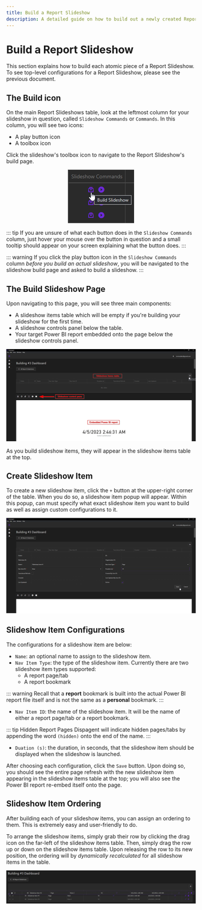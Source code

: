 ```yaml
---
title: Build a Report Slideshow
description: A detailed guide on how to build out a newly created Report Slideshow in Displagent.
---
```


# Build a Report Slideshow

This section explains how to build each atomic piece of a Report Slideshow. To see top-level configurations for a Report Slideshow, please see the previous document.

## The Build icon

On the main Report Slideshows table, look at the leftmost column for your slideshow in question, called `Slideshow Commands` or `Commands`. In this column, you will see two icons:
* A play button icon
* A toolbox icon

Click the slideshow's toolbox icon to navigate to the Report Slideshow's build page.

<p align="center">
  <img src="./build-slideshow-button.png" />
</p>

::: tip
If you are unsure of what each button does in the `Slideshow Commands` column, just hover your mouse over the button in question and a small tooltip should appear on your screen explaining what the button does.
:::

::: warning
If you click the play button icon in the `Slideshow Commands` column *before you build an actual slideshow*, you will be navigated to the slideshow build page and asked to build a slideshow.
:::

## The Build Slideshow Page

Upon navigating to this page, you will see three main components:
* A slideshow items table which will be empty if you're building your slideshow for the first time.
* A slideshow controls panel below the table.
* Your target Power BI report embedded onto the page below the slideshow controls panel.

<p align="center">
    <img src="./build-slideshow-page-empty.png" />
</p>

As you build slideshow items, they will appear in the slideshow items table at the top.

## Create Slideshow Item

To create a new slideshow item, click the `+` button at the upper-right corner of the table. When you do so, a slideshow item popup will appear. Within this popup, can must specify what exact slideshow item you want to build as well as assign custom configurations to it.

<p align="center">
    <img src="./create-slideshow-item-popup.png" />
</p>

## Slideshow Item Configurations

The configurations for a slideshow item are below:
* `Name`: an optional name to assign to the slideshow item.
* `Nav Item Type`: the type of the slideshow item. Currently there are two slideshow item types supported:
    * A report page/tab
    * A report bookmark

::: warning
Recall that a **report** bookmark is built into the actual Power BI report file itself and is not the same as a **personal** bookmark.
:::

* `Nav Item ID`: the name of the slideshow item. It will be the name of either a report page/tab or a report bookmark.

::: tip Hidden Report Pages
Dispagent will indicate hidden pages/tabs by appending the word `(hidden)` onto the end of the name.
:::

* `Duation (s)`: the duration, in seconds, that the slideshow item should be displayed when the slideshow is launched.

After choosing each configuration, click the `Save` button. Upon doing so, you should see the entire page refresh with the new slideshow item appearing in the slideshow items table at the top; you will also see the Power BI report re-embed itself onto the page.

## Slideshow Item Ordering

After building each of your slideshow items, you can assign an ordering to them. This is extremely easy and user-friendly to do.

To arrange the slideshow items, simply grab their row by clicking the drag icon on the far-left of the slideshow items table. Then, simply drag the row up or down on the slideshow items table. Upon releasing the row to its new position, the ordering will by *dynamically recalculated* for all slideshow items in the table.

<p align="center">
    <img src="./drag-slideshow-item-row.png" />
</p>